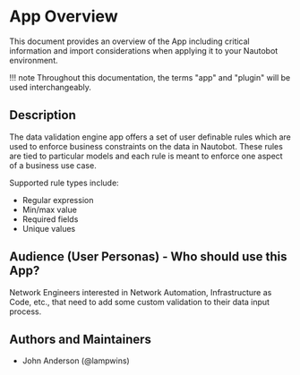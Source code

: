 # App Overview

This document provides an overview of the App including critical information and import considerations when applying it to your Nautobot environment.

!!! note
    Throughout this documentation, the terms "app" and "plugin" will be used interchangeably.

## Description

The data validation engine app offers a set of user definable rules which are used to enforce business constraints on the data in Nautobot. These rules are tied to particular models and each rule is meant to enforce one aspect of a business use case.

Supported rule types include:
- Regular expression
- Min/max value
- Required fields
- Unique values

## Audience (User Personas) - Who should use this App?

Network Engineers interested in Network Automation, Infrastructure as Code, etc., that need to add some custom validation to their data input process.

## Authors and Maintainers

- John Anderson (@lampwins)
